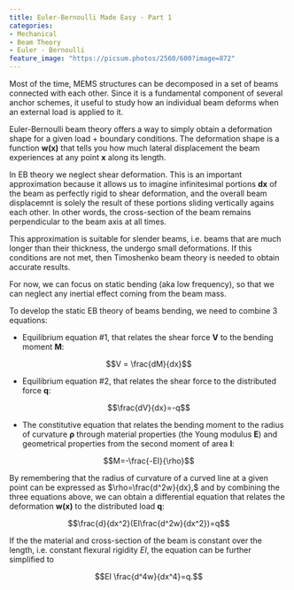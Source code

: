 ```yaml
---
title: Euler-Bernoulli Made Easy - Part 1
categories:
- Mechanical
- Beam Theory
- Euler - Bernoulli
feature_image: "https://picsum.photos/2560/600?image=872"
---
```


Most of the time, MEMS structures can be decomposed in a set of beams connected with each other. Since it is a fundamental component of several anchor schemes, it useful to study how an individual beam deforms when an external load is applied to it.

Euler-Bernoulli beam theory offers a way to simply obtain a deformation shape for a given load + boundary conditions. The deformation shape is a function **w(x)** that tells you how much lateral displacement the beam experiences at any point **x** along its length.

In EB theory we neglect shear deformation. This is an important approximation because it allows us to imagine infinitesimal portions **dx** of the beam as perfectly rigid to shear deformation, and the overall beam displacemnt is solely the result of these portions sliding vertically agains each other. In other words, the cross-section of the beam remains perpendicular to the beam axis at all times.

This approximation is suitable for slender beams, i.e. beams that are much longer than their thickness, the undergo small deformations. If this conditions are not met, then Timoshenko beam theory is needed to obtain accurate results.

For now, we can focus on static bending (aka low frequency), so that we can neglect any inertial effect coming from the beam mass.

To develop the static EB theory of beams bending, we need to combine 3 equations:

- Equilibrium equation #1, that relates the shear force **V** to the bending moment **M**: 

$$V = \frac{dM}{dx}$$

- Equilibrium equation #2, that relates the shear force to the distributed force **q**: 

$$\frac{dV}{dx}=-q$$

- The constitutive equation that relates the bending moment to the radius of curvature **ρ** through material properties (the Young modulus **E**) and geometrical properties from the second moment of area **I**: 

$$M=-\frac{-EI}{\rho}$$

By remembering that the radius of curvature of a curved line at a given point can be expressed as $\rho=\frac{d^2w}{dx},$ and by combining the three equations above, we can obtain a differential equation that relates the deformation **w(x)** to the distributed load **q**: 

$$\frac{d}{dx^2}(EI\frac{d^2w}{dx^2})=q$$

If the the material and cross-section of the beam is constant over the length, i.e. constant flexural rigidity *EI*, the equation can be further simplified to 

$$EI \frac{d^4w}{dx^4}=q.$$
